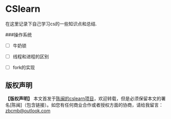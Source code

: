 # CSlearn

在这里记录下自己学习cs的一些知识点和总结.

###操作系统

- [ ] 牛奶锁
- [ ] 线程和进程的区别
- [ ] fork的实现







## 版权声明

**【版权声明】**
本文首发于[陈闽的cslearn项目](http://www.github.com/chenminken/cslearn)，欢迎转载，但是必须保留本文的署名[陈闽]（包含链接）。如您有任何商业合作或者授权方面的协商，请给我留言：zbcmb@outlook.com
